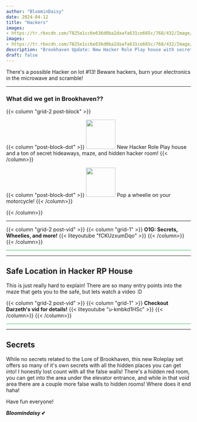 ```yaml
---
author: "BloominDaisy"
date: 2024-04-12
title: "Hackers"
images:
- https://tr.rbxcdn.com/7825e1cc6e636d0ba2daafa631ce665c/768/432/Image/Png
images: 
- https://tr.rbxcdn.com/7825e1cc6e636d0ba2daafa631ce665c/768/432/Image/Png
description: "Brookhaven Update: New Hacker Role Play house with secret rooms and Pop wheelies on motorcycles!"
draft: false
---
```


There's a possible Hacker on lot #13! Beware hackers, burn your electronics in the microwave and scramble!

---

### What did we get in Brookhaven??

{{< column "grid-2 post-block" >}}

{{< column "post-block-dot" >}}
<img src="/images/blog/hacker-role-play-house-icon.png" loading="lazy" style="width: 80px; height: 80px;"> New Hacker Role Play house and a ton of secret hideaways, maze, and hidden hacker room! 
{{< /column>}}

{{< column "post-block-dot" >}}
<img src="/images/blog/wheelie_icon.png" loading="lazy" style="width: 80px; height: 80px;">
Pop a wheelie on your motorcycle!
{{< /column>}}

{{< /column>}}

---

{{< column "grid-2 post-vid" >}}
{{< column "grid-1" >}}
**O1G: Secrets, Wheelies, and more!** {{< liteyoutube "fCKUzxumDqo" >}}
{{< /column>}}
{{< /column>}}


<hr style="background-color: #28b44c" size=8 class="post-block">

---

## Safe Location in Hacker RP House

This is just really hard to explain! There are so many entry points into the maze that gets you to the safe, but lets watch a video :D


{{< column "grid-2 post-vid" >}}
{{< column "grid-1" >}}
**Checkout Darzeth's vid for details!** {{< liteyoutube "u-kmbkd1HSc" >}}
{{< /column>}}
{{< /column>}}

<hr style="background-color: #28b44c" size=8 class="post-block">

---

## Secrets

While no secrets related to the Lore of Brookhaven, this new Roleplay set offers so many of it's own secrets with all the hidden places you can get into! I honestly lost count with all the false walls! There's a hidden red room, you can get into the area under the elevator entrance, and while in that void area there are a couple more false walls to hidden rooms! Where does it end haha! 

Have fun everyone!

_**Bloomindaisy**_ <span class="nowrap"><span class="emojify">💕</span>
